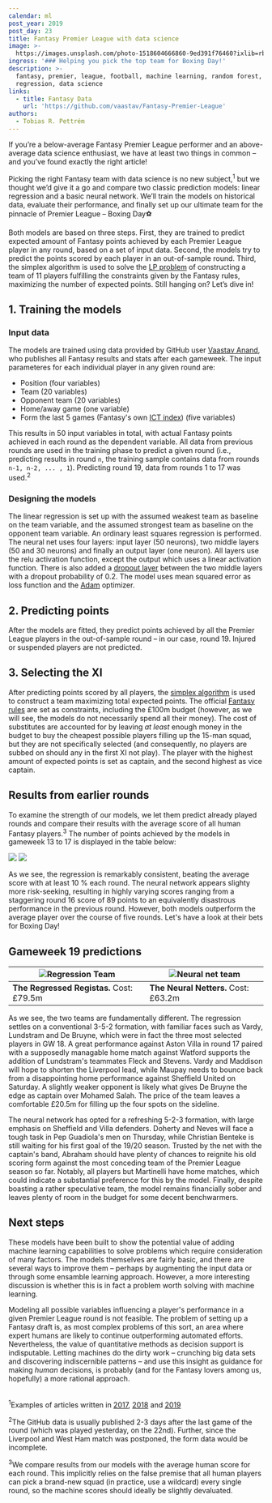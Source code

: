```yaml
---
calendar: ml
post_year: 2019
post_day: 23
title: Fantasy Premier League with data science
image: >-
  https://images.unsplash.com/photo-1518604666860-9ed391f76460?ixlib=rb-1.2.1&ixid=eyJhcHBfaWQiOjEyMDd9&auto=format&fit=crop&w=1350&q=80
ingress: '### Helping you pick the top team for Boxing Day!'
description: >-
  fantasy, premier, league, football, machine learning, random forest, linear
  regression, data science
links:
  - title: Fantasy Data
    url: 'https://github.com/vaastav/Fantasy-Premier-League'
authors:
  - Tobias R. Pettrém
---
```

If you’re a below-average Fantasy Premier League performer and an above-average data science enthusiast, we have at least two things in common – and you’ve found exactly the right article!

Picking the right Fantasy team with data science is no new subject,<sup>1</sup> but we thought we’d give it a go and compare two classic prediction models: linear regression and a basic neural network. We’ll train the models on historical data, evaluate their performance, and finally set up our ultimate team for the pinnacle of Premier League – Boxing Day⚽

Both models are based on three steps. First, they are trained to predict expected amount of Fantasy points achieved by each Premier League player in any round, based on a set of input data. Second, the models try to predict the points scored by each player in an out-of-sample round. Third, the simplex algorithm is used to solve the [LP problem](https://brilliant.org/wiki/linear-programming) of constructing a team of 11 players fulfilling the constraints given by the Fantasy rules, maximizing the number of expected points. Still hanging on? Let’s dive in!

## 1. Training the models

### Input data

The models are trained using data provided by GitHub user [Vaastav Anand](https://github.com/vaastav/Fantasy-Premier-League), who publishes all Fantasy results and stats after each gameweek. The input parameteres for each individual player in any given round are:

* Position (four variables)
* Team (20 variables)
* Opponent team (20 variables)
* Home/away game (one variable)
* Form the last 5 games (Fantasy's own [ICT index](https://www.premierleague.com/news/65567)) (five variables)

This results in 50 input variables in total, with actual Fantasy points achieved in each round as the dependent variable. All data from previous rounds are used in the training phase to predict a given round (i.e., predicting results in round `n`, the training sample contains data from rounds `n-1, n-2, ... , 1`). Predicting round 19, data from rounds 1 to 17 was used.<sup>2</sup>

### Designing the models

The linear regression is set up with the assumed weakest team as baseline on the team variable, and the assumed strongest team as baseline on the opponent team variable. An ordinary least squares regression is performed. The neural net uses four layers: input layer (50 neurons), two middle layers (50 and 30 neurons) and finally an output layer (one neuron). All layers use the relu activation function, except the output which uses a linear activation function. There is also added a [dropout layer](https://towardsdatascience.com/machine-learning-part-20-dropout-keras-layers-explained-8c9f6dc4c9ab) between the two middle layers with a dropout probability of 0.2. The model uses mean squared error as loss function and the [Adam](https://keras.io/optimizers/#adam) optimizer.

## 2. Predicting points

After the models are fitted, they predict points achieved by all the Premier League players in the out-of-sample round – in our case, round 19. Injured or suspended players are not predicted.

## 3. Selecting the XI

After predicting points scored by all players, the [simplex algorithm](https://en.wikipedia.org/wiki/Simplex_algorithm) is used to construct a team maximizing total expected points. The official [Fantasy rules](https://fantasy.premierleague.com/help/rules) are set as constraints, including the £100m budget (however, as we will see, the models do not necessarily spend all their money). The cost of substitutes are accounted for by leaving _at least_ enough money in the budget to buy the cheapest possible players filling up the 15-man squad, but they are not specifically selected (and consequently, no players are subbed on should any in the first XI not play). The player with the highest amount of expected points is set as captain, and the second highest as vice captain.

## Results from earlier rounds

To examine the strength of our models, we let them predict already played rounds and compare their results with the average score of all human Fantasy players.<sup>3</sup> The number of points achieved by the models in gameweek 13 to 17 is displayed in the table below:

<img class="dark-theme-image" src="/assets/models-performance-dark.png" />
<img class="light-theme-image" src="/assets/models-performance.png" />

As we see, the regression is remarkably consistent, beating the average score with at least 10 % each round. The neural network appears slighty more risk-seeking, resulting in highly varying scores ranging from a staggering round 16 score of 89 points to an equivalently disastrous performance in the previous round. However, both models outperform the average player over the course of five rounds. Let's have a look at their bets for Boxing Day!

## Gameweek 19 predictions
| ![Regression Team](/assets/reg_pred_gw19.png) | ![Neural net team](/assets/nn_pred_gw19.png) |
| --------------------------------------------- | -------------------------------------------- |
| <b>The Regressed Registas.</b> Cost: £79.5m | <b>The Neural Netters.</b> Cost: £63.2m |


As we see, the two teams are fundamentally different. The regression settles on a conventional 3-5-2 formation, with familiar faces such as Vardy, Lundstram and De Bruyne, which were in fact the three most selected players in GW 18. A great performance against Aston Villa in round 17 paired with a supposedly managable home match against Watford supports the addition of Lundstram's teammates Fleck and Stevens. Vardy and Maddison will hope to shorten the Liverpool lead, while Maupay needs to bounce back from a disappointing home performance against Sheffield United on Saturday. A slightly weaker opponent is likely what gives De Bruyne the edge as captain over Mohamed Salah. The price of the team leaves a comfortable £20.5m for filling up the four spots on the sideline.

The neural network has opted for a refreshing 5-2-3 formation, with large emphasis on Sheffield and Villa defenders. Doherty and Neves will face a tough task in Pep Guadiola's men on Thursday, while Christian Benteke is still waiting for his first goal of the 19/20 season. Trusted by the net with the captain's band, Abraham should have plenty of chances to reignite his old scoring form against the most conceding team of the Premier League season so far. Notably, all players but Martinelli have home matches, which could indicate a substantial preference for this by the model. Finally, despite boasting a rather speculative team, the model remains financially sober and leaves plenty of room in the budget for some decent benchwarmers.

## Next steps

These models have been built to show the potential value of adding machine learning capabilities to solve problems which require consideration of many factors. The models themselves are fairly basic, and there are several ways to improve them – perhaps by augmenting the input data or through some ensamble learning approach. However, a more interesting discussion is whether this is in fact a problem worth solving with machine learning.

Modeling all possible variables influencing a player's performance in a given Premier League round is not feasible. The problem of setting up a Fantasy draft is, as most complex problems of this sort, an area where expert humans are likely to continue outperforming automated efforts. Nevertheless, the value of quantitative methods as decision support is indisputable. Letting machines do the dirty work – crunching big data sets and discovering indiscernible patterns – and use this insight as guidance for making <i>human</i> decisions, is probably (and for the Fantasy lovers among us, hopefully) a more rational approach.

||
| --------------------------------------------- |

<sup>1</sup>Examples of articles written in [2017](https://medium.com/@277roshan/machine-learning-to-predict-high-performing-players-in-fantasy-premier-league-3c0de546b251), [2018](https://towardsdatascience.com/beating-the-fantasy-premier-league-game-with-python-and-data-science-cf62961281be) and [2019](https://medium.com/@sol.paul/how-to-win-at-fantasy-premier-league-using-data-part-1-forecasting-with-deep-learning-bf121f38643a)

<sup>2</sup>The GitHub data is usually published 2-3 days after the last game of the round (which was played yesterday, on the 22nd). Further, since the Liverpool and West Ham match was postponed, the form data would be incomplete.

<sup>3</sup>We compare results from our models with the average human score for each round. This implicitly relies on the false premise that all human players can pick a brand-new squad (in practice, use a wildcard) every single round, so the machine scores should ideally be slightly devaluated.
